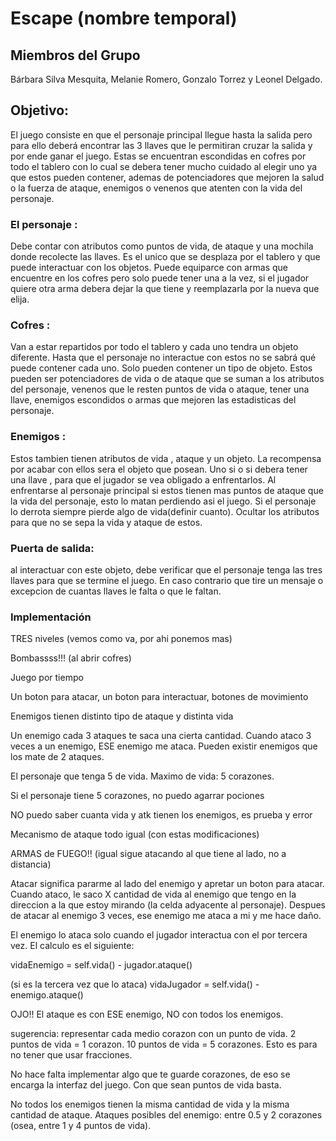 # Escape (nombre temporal)

## Miembros del Grupo
Bárbara Silva Mesquita, Melanie Romero, Gonzalo Torrez y Leonel Delgado.

## Objetivo:
El juego consiste en que el personaje principal llegue hasta la salida pero para ello deberá encontrar las 3 llaves que le permitiran cruzar la salida y por ende ganar el juego. Estas se encuentran escondidas en cofres por todo el tablero con lo cual se debera tener mucho cuidado al elegir uno ya que estos pueden contener, ademas de potenciadores que mejoren la salud o la fuerza de ataque, enemigos o venenos que atenten con la vida del personaje. 

### El personaje : 
Debe contar con atributos como puntos de vida, de ataque y una mochila donde recolecte las llaves. Es el unico que se desplaza por el tablero y que puede interactuar con los objetos. Puede equiparce con armas que encuentre en los cofres pero solo puede tener una a la vez, si el jugador quiere otra arma debera dejar la que tiene y reemplazarla por la nueva que elija.

### Cofres :
Van a estar repartidos por todo el tablero y cada uno tendra un objeto diferente. Hasta que el personaje no interactue con estos no se sabrá qué puede contener cada uno. Solo pueden contener un tipo de objeto.  Estos pueden ser potenciadores de vida o de ataque que se suman a los atributos del personaje, venenos que le resten puntos de vida o ataque, tener una llave, enemigos escondidos o armas que mejoren las estadisticas del personaje.

### Enemigos : 
Estos tambien tienen atributos de vida , ataque y un objeto. La recompensa por acabar con ellos sera el objeto que posean. Uno si o si debera tener una llave , para que el jugador se vea obligado a enfrentarlos. Al enfrentarse al personaje principal si estos tienen mas puntos de ataque que la vida del personaje, esto lo matan perdiendo asi el juego. Si el personaje lo derrota siempre pierde algo de vida(definir cuanto). Ocultar los atributos para que no se sepa la vida y ataque de estos.

### Puerta de salida:
al interactuar con este objeto, debe verificar que el personaje tenga las tres llaves para que se termine el juego. En caso contrario que tire un mensaje o excepcion de cuantas llaves le falta o que le faltan.


### Implementación

TRES niveles (vemos como va, por ahi ponemos mas)

Bombassss!!! (al abrir cofres)

Juego por tiempo

Un boton para atacar, un boton para interactuar, botones de movimiento

Enemigos tienen distinto tipo de ataque y distinta vida

Un enemigo cada 3 ataques te saca una cierta cantidad. Cuando ataco 3 veces a un enemigo, ESE enemigo me ataca. Pueden existir enemigos que los mate de 2 ataques.
 


El personaje que tenga 5 de vida.
Maximo de vida: 5 corazones.

Si el personaje tiene 5 corazones, no puedo agarrar pociones

NO puedo saber cuanta vida y atk tienen los enemigos, es prueba y error

Mecanismo de ataque todo igual (con estas modificaciones)

ARMAS de FUEGO!! (igual sigue atacando al que tiene al lado, no a distancia)

Atacar significa pararme al lado del enemigo y apretar un boton para atacar.
Cuando ataco, le saco X cantidad de vida al enemigo que tengo en la direccion a la que estoy mirando (la celda adyacente al personaje). Despues de atacar al enemigo 3 veces, ese enemigo me ataca a mi y me hace daño. 

El enemigo lo ataca solo cuando el jugador interactua con el por tercera vez. El calculo es el siguiente:

vidaEnemigo = self.vida() - jugador.ataque()

(si es la tercera vez que lo ataca)
vidaJugador = self.vida() - enemigo.ataque()

OJO!! El ataque es con ESE enemigo, NO con todos los enemigos.

sugerencia: representar cada medio corazon con un punto de vida. 2 puntos de vida = 1 corazon. 10 puntos de vida = 5 corazones. Esto es para no tener que usar fracciones.

No hace falta implementar algo que te guarde corazones, de eso se encarga la interfaz del juego. Con que sean puntos de vida basta.

No todos los enemigos tienen la misma cantidad de vida y la misma cantidad de ataque. Ataques posibles del enemigo:
entre 0.5 y 2 corazones (osea, entre 1 y 4 puntos de vida).
